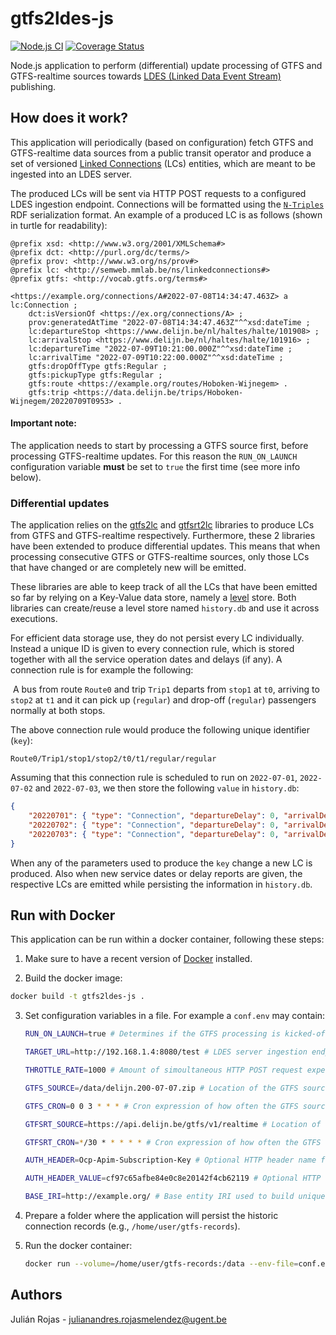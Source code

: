 # gtfs2ldes-js

[![Node.js CI](https://github.com/julianrojas87/gtfs2ldes-js/actions/workflows/build-test.yml/badge.svg)](https://github.com/linkedconnections/gtfsrt2lc/actions/workflows/build-test.yml) [![Coverage Status](https://coveralls.io/repos/github/julianrojas87/gtfs2ldes-js/badge.svg?branch=main)](https://coveralls.io/github/julianrojas87/gtfs2ldes-js?branch=main)

Node.js application to perform (differential) update processing of GTFS and GTFS-realtime sources towards [LDES (Linked Data Event Stream)](https://semiceu.github.io/LinkedDataEventStreams/) publishing.

## How does it work?

This application will periodically (based on configuration) fetch GTFS and GTFS-realtime data sources from a public transit operator and produce a set of versioned [Linked Connections](https://linkedconnections.org) (LCs) entities, which are meant to be ingested into an LDES server.

The produced LCs will be sent via HTTP POST requests to a configured LDES ingestion endpoint. Connections will be formatted using the [`N-Triples`](https://www.w3.org/TR/n-triples/) RDF serialization format. An example of a produced LC is as follows (shown in turtle for readability):

```turtle
@prefix xsd: <http://www.w3.org/2001/XMLSchema#>
@prefix dct: <http://purl.org/dc/terms/>
@prefix prov: <http://www.w3.org/ns/prov#>
@prefix lc: <http://semweb.mmlab.be/ns/linkedconnections#>
@prefix gtfs: <http://vocab.gtfs.org/terms#>

<https://example.org/connections/A#2022-07-08T14:34:47.463Z> a lc:Connection ;
	dct:isVersionOf <https://ex.org/connections/A> ;
	prov:generatedAtTime "2022-07-08T14:34:47.463Z"^^xsd:dateTime ;
	lc:departureStop <https://www.delijn.be/nl/haltes/halte/101908> ;
	lc:arrivalStop <https://www.delijn.be/nl/haltes/halte/101916> ;
	lc:departureTime "2022-07-09T10:21:00.000Z"^^xsd:dateTime ;
	lc:arrivalTime "2022-07-09T10:22:00.000Z"^^xsd:dateTime ;
	gtfs:dropOffType gtfs:Regular ;
	gtfs:pickupType gtfs:Regular ;
	gtfs:route <https://example.org/routes/Hoboken-Wijnegem> .
	gtfs:trip <https://data.delijn.be/trips/Hoboken-Wijnegem/20220709T0953> .
```

#### Important note:

The application needs to start by processing a GTFS source first, before processing GTFS-realtime updates. For this reason the `RUN_ON_LAUNCH` configuration variable **must** be set to `true` the first time (see more info below). 

### Differential updates

The application relies on the [gtfs2lc](https://github.com/linkedconnections/gtfs2lc) and [gtfsrt2lc](https://github.com/linkedconnections/gtfsrt2lc) libraries to produce LCs from GTFS and GTFS-realtime respectively. Furthermore, these 2 libraries have been extended to produce differential updates. This means that when processing consecutive GTFS or GTFS-realtime sources, only those LCs that have changed or are completely new will be emitted.

These libraries are able to keep track of all the LCs that have been emitted so far by relying on a Key-Value data store, namely a [level](https://github.com/Level/level) store. Both libraries can create/reuse a level store named `history.db` and use it across executions. 

For efficient data storage use, they do not persist every LC individually. Instead a unique ID is given to every connection rule, which is stored together with all the service operation dates and delays (if any). A connection rule is for example the following: 

​		A bus from route `Route0` and trip `Trip1` departs from `stop1` at `t0`, arriving to `stop2` at `t1` and it 		can pick up (`regular`) and drop-off (`regular`) passengers normally at both stops.

The above connection rule would produce the following unique identifier (`key`): 

```
Route0/Trip1/stop1/stop2/t0/t1/regular/regular
```

Assuming that this connection rule is scheduled to run on `2022-07-01`, `2022-07-02` and `2022-07-03`, we then store the following `value` in `history.db`:

```json
{
    "20220701": { "type": "Connection", "departureDelay": 0, "arrivalDelay": 0},
    "20220702": { "type": "Connection", "departureDelay": 0, "arrivalDelay": 0},
    "20220703": { "type": "Connection", "departureDelay": 0, "arrivalDelay": 0},
}
```

When any of the parameters used to produce the `key` change a new LC is produced. Also when new service dates or delay reports are given, the respective LCs are emitted while persisting the information in `history.db`. 

## Run with Docker

This application can be run within a docker container, following these steps:

1. Make sure to have a recent version of [Docker](https://docs.docker.com/engine/install/) installed.

2.  Build the docker image:

   ```bash
   docker build -t gtfs2ldes-js .
   ```

3. Set configuration variables in a file. For example a `conf.env` may contain:

   ``` bash
   RUN_ON_LAUNCH=true # Determines if the GTFS processing is kicked-off upon app's start.
   
   TARGET_URL=http://192.168.1.4:8080/test # LDES server ingestion endpoint
   
   THROTTLE_RATE=1000 # Amount of simoultaneous HTTP POST request expected to be handled by the target server
   
   GTFS_SOURCE=/data/delijn.200-07-07.zip # Location of the GTFS source. It can be a local file or a remote URL.
   
   GTFS_CRON=0 0 3 * * * # Cron expression of how often the GTFS source will be processed. In this example it will be processed every day at 03:00 AM
   
   GTFSRT_SOURCE=https://api.delijn.be/gtfs/v1/realtime # Location of the GTFS-RT source. It can be a local file or a remote URL.
   
   GTFSRT_CRON=*/30 * * * * * # Cron expression of how often the GTFS source will be processed. In this example it will be processed every 30 seconds.
   
   AUTH_HEADER=Ocp-Apim-Subscription-Key # Optional HTTP header name for making requests on a GTFS-RT API. For example as required by De Lijn (https://data.delijn.be/docs/services/)
   
   AUTH_HEADER_VALUE=cf97c65afbe84e0c8e20142f4cb62119 # Optional HTTP header value.

   BASE_IRI=http://example.org/ # Base entity IRI used to build unique identifiers for connections, trips, stops, etc. Make sure to always use a trail slash. 
   ```

4. Prepare a folder where the application will persist the historic connection records (e.g., `/home/user/gtfs-records`). 

5. Run the docker container:

   ```bash
   docker run --volume=/home/user/gtfs-records:/data --env-file=conf.env gtfs2ldes-js
   ```

## Authors

Julián Rojas - [julianandres.rojasmelendez@ugent.be](mailTo:julianandres.rojasmelendez@ugent.be)
